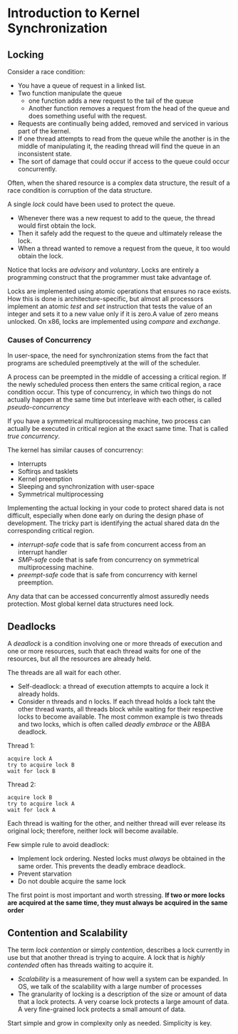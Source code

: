 # Introduction to Kernel Synchronization
## Locking
Consider a race condition:

* You have a queue of request in a linked list.
* Two function manipulate the queue
    - one function adds a new request to the tail of the queue
    - Another function removes a request from the head of the queue and
      does something useful with the request.
* Requests are continually being added, removed and serviced in various
  part of the kernel.
* If one thread attempts to read from the queue while the another is in
  the middle of manipulating it, the reading thread will find the queue in
  an inconsistent state. 
* The sort of damage that could occur if access to the queue could occur
  concurrently.

Often, when the shared resource is a complex data structure, the result
of a race condition is corruption of the data structure.

A single *lock* could have been used to protect the queue.

* Whenever there was a new request to add to the queue, the thread would
  first obtain the lock. 
* Then it safely add the request to the queue and ultimately release the
  lock.
* When a thread wanted to remove a request from the queue, it too would
  obtain the lock.

Notice that locks are *advisory* and *voluntary*. Locks are entirely a
programming construct that the programmer must take advantage of.

Locks are implemented using atomic operations that ensures no race exists.
How this is done is architecture-specific, but almost all processors
implement an atomic *test* and *set* instruction that tests the value of
an integer and sets it to a new value only if it is zero.A value of zero
means unlocked. On x86, locks are implemented using *compare* and
*exchange*.

### Causes of Concurrency
In user-space, the need for synchronization stems from the fact that
programs are scheduled preemptively at the will of the scheduler.

A process can be preempted in the middle of accessing a critical region.
If the newly scheduled process then enters the same critical region, a
race condition occur. This type of concurrency, in which two things do not
actually happen at the same time but interleave with each other, is called
*pseudo-concurrency*

If you have a symmetrical multiprocessing machine, two process can
actually be executed in critical region at the exact same time. That is
called *true concurrency*.

The kernel has similar causes of concurrency:

* Interrupts
* Softirqs and tasklets
* Kernel preemption
* Sleeping and synchronization with user-space
* Symmetrical multiprocessing

Implementing the actual locking in your code to protect shared data is not
difficult, especially when done early on during the design phase of
development. The tricky part is identifying the actual shared data dn the
corresponding critical region. 

* *interrupt-safe* code that is safe from concurrent access from an
  interrupt handler
* *SMP-safe* code that is safe from concurrency on symmetrical
  multiprocessing machine.
* *preempt-safe* code that is safe from concurrency with kernel
  preemption.

Any data that can be accessed concurrently almost assuredly needs
protection. Most global kernel data structures need lock.

## Deadlocks
A *deadlock* is a condition involving one or more threads of execution and
one or more resources, such that each thread waits for one of the
resources, but all the resources are already held. 

The threads are all wait for each other. 

* Self-deadlock: a thread of execution attempts to acquire a lock it
  already holds.
* Consider n threads and n locks. If each thread holds a lock taht the
  other thread wants, all threads block while waiting for their respective
  locks to become available. The most common example is two threads and
  two locks, which is often called *deadly embrace* or the ABBA deadlock.

Thread 1:
    
    acquire lock A
    try to acquire lock B
    wait for lock B

Thread 2:

    acquire lock B
    try to acquire lock A
    wait for lock A

Each thread is waiting for the other, and neither thread will ever release
its original lock; therefore, neither lock will become available.

Few simple rule to avoid deadlock:

* Implement lock ordering. Nested locks must *always* be obtained in the
  same order. This prevents the deadly embrace deadlock. 
* Prevent starvation
* Do not double acquire the same lock

The first point is most important and worth stressing. **If two or more
locks are acquired at the same time, they must always be acquired in the
same order**

## Contention and Scalability
The term *lock contention* or simply *contention*, describes a lock
currently in use but that another thread is trying to acquire. A lock that
is *highly contended* often has threads waiting to acquire it. 

* *Scalability* is a measurement of how well a system can be expanded. In
  OS, we talk of the scalability with a large number of processes
* The granularity of locking is a description of the size or amount of
  data that a lock protects. A very coarse lock protects a large amount of
  data. A very fine-grained lock protects a small amount of data.

Start simple and grow in complexity only as needed. Simplicity is key.
